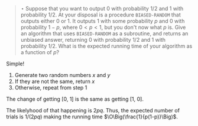 > $\star$ Suppose that you want to output $0$ with probability $1/2$ and 1 with
> probability $1/2$. At your disposal is a procedure `BIASED-RANDOM` that
> outputs either $0$ or $1$. It outputs $1$ with some probability $p$ and $0$
> with probability $1 - p$, where $0 < p < 1$, but you don't now what $p$ is.
> Give an algorithm that uses `BIASED-RANDOM` as a subroutine, and returns an
> unbiased answer, returning $0$ with probability $1/2$ and $1$ with
> probability $1/2$. What is the expected running time of your algorithm as a
> function of $p$?

Simple!

1. Generate two random numbers $x$ and $y$
2. If they are not the same, return $x$
3. Otherwise, repeat from step 1

The change of getting [0, 1] is the same as getting [1, 0].

The likelyhood of that happening is $2pq$. Thus, the expected number of trials
is $1/(2pq)$ making the running time $\O\Big(\frac{1}{p(1-p)}\Big)$.
